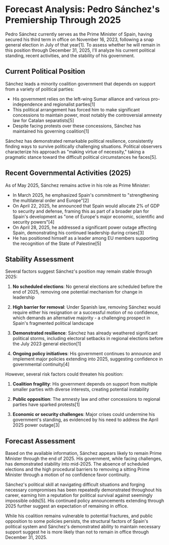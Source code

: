 # Forecast Analysis: Pedro Sánchez's Premiership Through 2025

Pedro Sánchez currently serves as the Prime Minister of Spain, having secured his third term in office on November 16, 2023, following a snap general election in July of that year[1]. To assess whether he will remain in this position through December 31, 2025, I'll analyze his current political standing, recent activities, and the stability of his government.

## Current Political Position

Sánchez leads a minority coalition government that depends on support from a variety of political parties:

- His government relies on the left-wing Sumar alliance and various pro-independence and regionalist parties[1]
- This political arrangement has forced him to make significant concessions to maintain power, most notably the controversial amnesty law for Catalan separatists[5]
- Despite facing protests over these concessions, Sánchez has maintained his governing coalition[1]

Sánchez has demonstrated remarkable political resilience, consistently finding ways to survive politically challenging situations. Political observers characterize his approach as "making virtue of necessity," taking a pragmatic stance toward the difficult political circumstances he faces[5].

## Recent Governmental Activities (2025)

As of May 2025, Sánchez remains active in his role as Prime Minister:

- In March 2025, he emphasized Spain's commitment to "strengthening the multilateral order and Europe"[2]
- On April 22, 2025, he announced that Spain would allocate 2% of GDP to security and defense, framing this as part of a broader plan for Spain's development as "one of Europe's major economic, scientific and security powers"[4]
- On April 28, 2025, he addressed a significant power outage affecting Spain, demonstrating his continued leadership during crises[3]
- He has positioned himself as a leader among EU members supporting the recognition of the State of Palestine[5]

## Stability Assessment

Several factors suggest Sánchez's position may remain stable through 2025:

1. **No scheduled elections**: No general elections are scheduled before the end of 2025, removing one potential mechanism for change in leadership

2. **High barrier for removal**: Under Spanish law, removing Sánchez would require either his resignation or a successful motion of no confidence, which demands an alternative majority - a challenging prospect in Spain's fragmented political landscape

3. **Demonstrated resilience**: Sánchez has already weathered significant political storms, including electoral setbacks in regional elections before the July 2023 general election[1]

4. **Ongoing policy initiatives**: His government continues to announce and implement major policies extending into 2025, suggesting confidence in governmental continuity[4]

However, several risk factors could threaten his position:

1. **Coalition fragility**: His government depends on support from multiple smaller parties with diverse interests, creating potential instability

2. **Public opposition**: The amnesty law and other concessions to regional parties have sparked protests[1]

3. **Economic or security challenges**: Major crises could undermine his government's standing, as evidenced by his need to address the April 2025 power outage[3]

## Forecast Assessment

Based on the available information, Sánchez appears likely to remain Prime Minister through the end of 2025. His government, while facing challenges, has demonstrated stability into mid-2025. The absence of scheduled elections and the high procedural barriers to removing a sitting Prime Minister through a motion of no confidence favor continuity.

Sánchez's political skill at navigating difficult situations and forging necessary compromises has been repeatedly demonstrated throughout his career, earning him a reputation for political survival against seemingly impossible odds[5]. His continued policy announcements extending through 2025 further suggest an expectation of remaining in office.

While his coalition remains vulnerable to potential fractures, and public opposition to some policies persists, the structural factors of Spain's political system and Sánchez's demonstrated ability to maintain necessary support suggest he is more likely than not to remain in office through December 31, 2025.